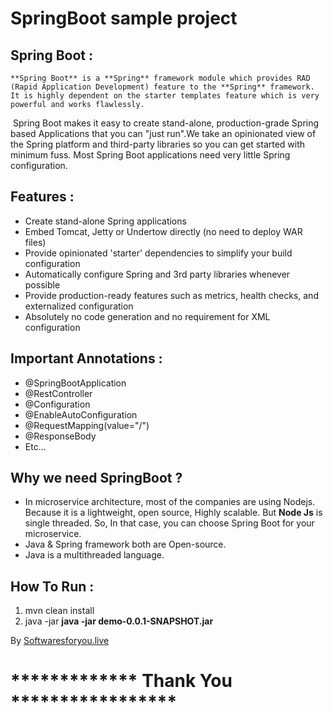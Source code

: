 # SpringBoot sample project

## Spring Boot :

 	**Spring Boot** is a **Spring** framework module which provides RAD (Rapid Application Development) feature to the **Spring** framework. It is highly dependent on the starter templates feature which is very powerful and works flawlessly.

​	Spring Boot makes it easy to create stand-alone, production-grade Spring based Applications that you can "just run".We take an opinionated view of the Spring platform and third-party libraries so you can get started with minimum fuss. Most Spring Boot applications need very little Spring configuration.

## Features : 

- Create stand-alone Spring applications
- Embed Tomcat, Jetty or Undertow directly (no need to deploy WAR files)
- Provide opinionated 'starter' dependencies to simplify your build configuration
- Automatically configure Spring and 3rd party libraries whenever possible
- Provide production-ready features such as metrics, health checks, and externalized configuration
- Absolutely no code generation and no requirement for XML configuration

## Important Annotations : 

- @SpringBootApplication
- @RestController
- @Configuration
- @EnableAutoConfiguration
- @RequestMapping(value="/")
- @ResponseBody
- Etc...

## Why we need SpringBoot ?

- In microservice architecture, most of the companies are using Nodejs. Because it is a lightweight, open source, Highly scalable. But **Node Js** is single threaded. So, In that case, you can choose Spring Boot for your microservice.
- Java & Spring framework both are Open-source.
- Java is a multithreaded language.

## How To Run :

1. mvn clean install
2. java -jar **java -jar demo-0.0.1-SNAPSHOT.jar**



By [Softwaresforyou.live](http://softwaresforyou.live/springboot-for-microservices/)

# 		************* Thank You  *****************